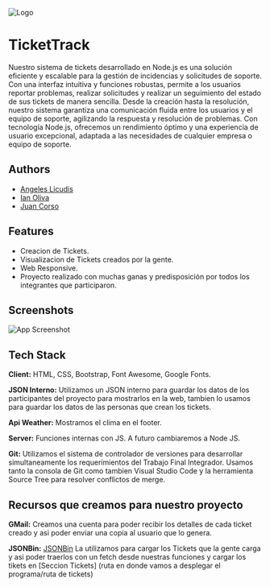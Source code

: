 
![Logo](https://github.com/Leonardofsirota/ProyectoCodoACodo/blob/juan/assets/img/TIcketTrack.png)


# TicketTrack

Nuestro sistema de tickets desarrollado en Node.js es una solución eficiente y escalable para la gestión de incidencias y solicitudes de soporte. Con una interfaz intuitiva y funciones robustas, permite a los usuarios reportar problemas, realizar solicitudes y realizar un seguimiento del estado de sus tickets de manera sencilla. Desde la creación hasta la resolución, nuestro sistema garantiza una comunicación fluida entre los usuarios y el equipo de soporte, agilizando la respuesta y resolución de problemas. Con tecnología Node.js, ofrecemos un rendimiento óptimo y una experiencia de usuario excepcional, adaptada a las necesidades de cualquier empresa o equipo de soporte.


## Authors

- [Angeles Licudis](https://github.com/AngelesLicudis)
- [Ian Oliva](https://github.com/IanOliva)
- [Juan Corso](https://github.com/JhonKophler)


## Features

- Creacion de Tickets.
- Visualizacion de Tickets creados por la gente.
- Web Responsive.
- Proyecto realizado con muchas ganas y predisposición por todos los integrantes que participaron.


## Screenshots

![App Screenshot](https://d1eipm3vz40hy0.cloudfront.net/images/AMER/ticketingsystem22.jpg)


## Tech Stack

**Client:** HTML, CSS, Bootstrap, Font Awesome, Google Fonts.

**JSON Interno:** Utilizamos un JSON interno para guardar los datos de los participantes del proyecto para mostrarlos en la web, tambien lo usamos para guardar los datos de las personas que crean los tickets.

**Api Weather:** Mostramos el clima en el footer.

**Server:** Funciones internas con JS. A futuro cambiaremos a Node JS.

**Git:** Utilizamos el sistema de controlador de versiones para desarrollar simultaneamente los requerimientos del Trabajo Final Integrador. Usamos tanto la consola de Git como tambien Visual Studio Code y la herramienta Source Tree para resolver conflictos de merge.

## Recursos que creamos para nuestro proyecto

**GMail:** Creamos una cuenta para poder recibir los detalles de cada ticket creado y asi poder enviar una copia al usuario que lo genera.

**JSONBin:** [JSONBin](https://jsonbin.io/) La utilizamos para cargar los Tickets que la gente carga y asi poder traerlos con un fetch desde nuestras funciones y cargar los tikets en [Seccion Tickets] (ruta en donde vamos a desplegar el programa/ruta de tickets)